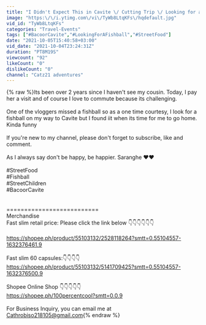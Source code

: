 ```yaml
---
title: "I Didn't Expect This in Cavite \/ Cutting Trip \/ Looking for a Fishball"
image: "https:\/\/i.ytimg.com\/vi\/TyWb8LtqKFs\/hqdefault.jpg"
vid_id: "TyWb8LtqKFs"
categories: "Travel-Events"
tags: ["#BacoorCavite","#LookingForAFishball","#StreetFood"]
date: "2021-10-05T15:40:58+03:00"
vid_date: "2021-10-04T23:24:31Z"
duration: "PT8M19S"
viewcount: "92"
likeCount: "0"
dislikeCount: "0"
channel: "Catz21 adventures"
---
```

{% raw %}Its been over 2 years since I haven't see my cousin. Today, I pay her a visit and of course I love to commute because its challenging.<br /><br />One of the vloggers missed a fishball so as a one time courtesy, I look for a fishball on my way to Cavite but I found iit when its time for me to go home. Kinda funny<br /><br />If you're new to my channel, please don't forget to subscribe, like and comment. <br /><br />As I always say don't be happy, be happier. Saranghe ❤️❤️<br /><br />#StreetFood<br />#Fishball<br />#StreetChildren<br />#BacoorCavite<br /><br /><br />==========================<br />Merchandise<br />Fast slim retail price: Please click the link below 👇👇👇👇👇👇<br /><br /><a rel="nofollow" target="blank" href="https://shopee.ph/product/55103132/2528118264?smtt=0.55104557-1632376461.9">https://shopee.ph/product/55103132/2528118264?smtt=0.55104557-1632376461.9</a><br /><br />Fast slim 60 capsules:👇👇👇👇<br /><a rel="nofollow" target="blank" href="https://shopee.ph/product/55103132/5141709425?smtt=0.55104557-1632376500.9">https://shopee.ph/product/55103132/5141709425?smtt=0.55104557-1632376500.9</a><br /><br />Shopee Online Shop 👇👇👇👇👇<br /><a rel="nofollow" target="blank" href="https://shopee.ph/100percentcool?smtt=0.0.9">https://shopee.ph/100percentcool?smtt=0.0.9</a><br /><br />For Business Inquiry, you can email me at<br />Cathrobiso218105@gmail.com{% endraw %}

